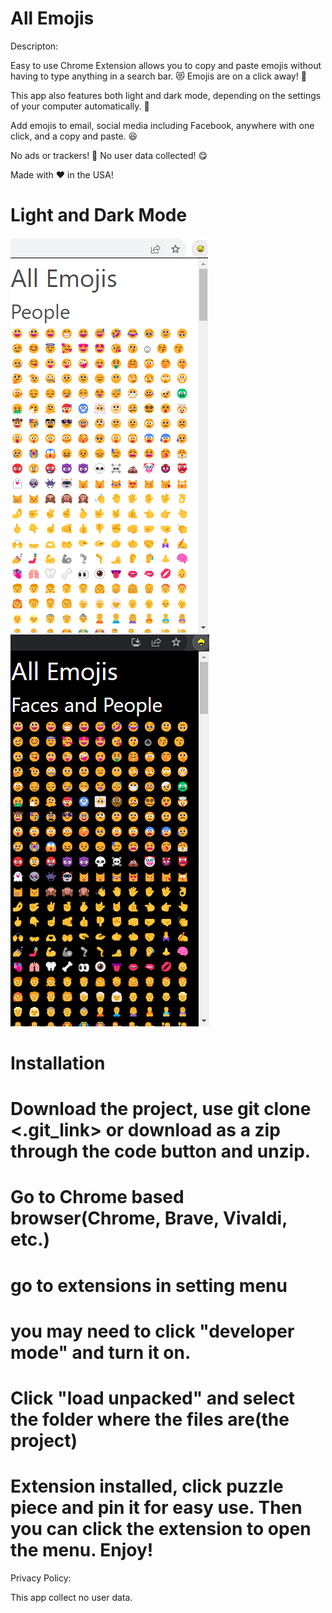 # All Emojis

Descripton:

Easy to use Chrome Extension allows you to copy and paste emojis without having to type anything in a search bar. 😻 Emojis are on a click away! 🫶

This app also features both light and dark mode, depending on the settings of your computer automatically. 🫥

Add emojis to email, social media including Facebook, anywhere with one click, and a copy and paste. 😆

No ads or trackers! 🙌 No user data collected! 😋

Made with ❤️ in the USA! 


# Light and Dark Mode
<span style="display: inline-block;">![screenshot](./light.png)![screenshot](./dark.png)</span>


# Installation

# Download the project, use git clone <.git_link> or download as a zip through the code button and unzip.

# Go to Chrome based browser(Chrome, Brave, Vivaldi, etc.)

# go to extensions in setting menu

# you may need to click "developer mode" and turn it on.

# Click "load unpacked" and select the folder where the files are(the project)

# Extension installed, click puzzle piece and pin it for easy use. Then you can click the extension to open the menu. Enjoy!



Privacy Policy:

This app collect no user data.

